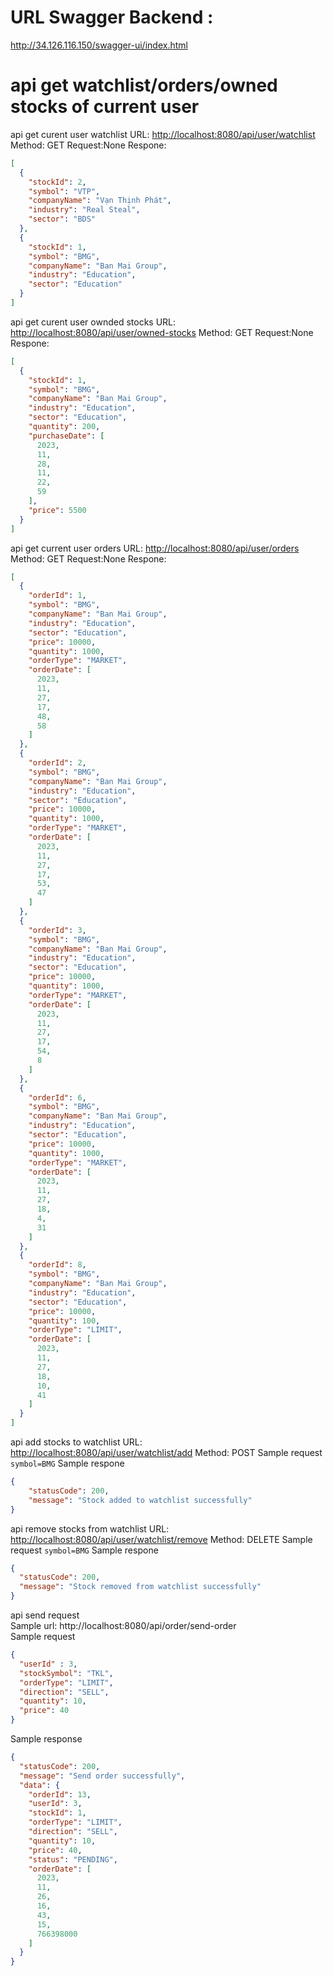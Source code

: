 # URL Swagger Backend : 
<http://34.126.116.150/swagger-ui/index.html>

# api get watchlist/orders/owned stocks of current user

api get curent user watchlist
URL: <http://localhost:8080/api/user/watchlist>
Method: GET
Request:None
Respone:
```JSON
[
  {
    "stockId": 2,
    "symbol": "VTP",
    "companyName": "Vạn Thịnh Phát",
    "industry": "Real Steal",
    "sector": "BDS"
  },
  {
    "stockId": 1,
    "symbol": "BMG",
    "companyName": "Ban Mai Group",
    "industry": "Education",
    "sector": "Education"
  }
]
```

api get curent user ownded stocks
URL: <http://localhost:8080/api/user/owned-stocks>
Method: GET
Request:None
Respone:
```JSON
[
  {
    "stockId": 1,
    "symbol": "BMG",
    "companyName": "Ban Mai Group",
    "industry": "Education",
    "sector": "Education",
    "quantity": 200,
    "purchaseDate": [
      2023,
      11,
      28,
      11,
      22,
      59
    ],
    "price": 5500
  }
]
```

api get current user orders
URL: <http://localhost:8080/api/user/orders>
Method: GET
Request:None
Respone:
```JSON
[
  {
    "orderId": 1,
    "symbol": "BMG",
    "companyName": "Ban Mai Group",
    "industry": "Education",
    "sector": "Education",
    "price": 10000,
    "quantity": 1000,
    "orderType": "MARKET",
    "orderDate": [
      2023,
      11,
      27,
      17,
      48,
      58
    ]
  },
  {
    "orderId": 2,
    "symbol": "BMG",
    "companyName": "Ban Mai Group",
    "industry": "Education",
    "sector": "Education",
    "price": 10000,
    "quantity": 1000,
    "orderType": "MARKET",
    "orderDate": [
      2023,
      11,
      27,
      17,
      53,
      47
    ]
  },
  {
    "orderId": 3,
    "symbol": "BMG",
    "companyName": "Ban Mai Group",
    "industry": "Education",
    "sector": "Education",
    "price": 10000,
    "quantity": 1000,
    "orderType": "MARKET",
    "orderDate": [
      2023,
      11,
      27,
      17,
      54,
      8
    ]
  },
  {
    "orderId": 6,
    "symbol": "BMG",
    "companyName": "Ban Mai Group",
    "industry": "Education",
    "sector": "Education",
    "price": 10000,
    "quantity": 1000,
    "orderType": "MARKET",
    "orderDate": [
      2023,
      11,
      27,
      18,
      4,
      31
    ]
  },
  {
    "orderId": 8,
    "symbol": "BMG",
    "companyName": "Ban Mai Group",
    "industry": "Education",
    "sector": "Education",
    "price": 10000,
    "quantity": 100,
    "orderType": "LIMIT",
    "orderDate": [
      2023,
      11,
      27,
      18,
      10,
      41
    ]
  }
]
```

api add stocks to watchlist
URL: <http://localhost:8080/api/user/watchlist/add>
Method: POST
Sample request
`symbol=BMG`
Sample respone
```JSON
{
    "statusCode": 200,
    "message": "Stock added to watchlist successfully"
}
```

api remove stocks from watchlist
URL: <http://localhost:8080/api/user/watchlist/remove>
Method: DELETE
Sample request
`symbol=BMG`
Sample respone
```JSON
{
  "statusCode": 200,
  "message": "Stock removed from watchlist successfully"
}
```

api send request  
Sample url: http://localhost:8080/api/order/send-order  
Sample request
```JSON
{
  "userId" : 3,
  "stockSymbol": "TKL",
  "orderType": "LIMIT",
  "direction": "SELL",
  "quantity": 10,
  "price": 40
}
```
Sample response
```JSON
{
  "statusCode": 200,
  "message": "Send order successfully",
  "data": {
    "orderId": 13,
    "userId": 3,
    "stockId": 1,
    "orderType": "LIMIT",
    "direction": "SELL",
    "quantity": 10,
    "price": 40,
    "status": "PENDING",
    "orderDate": [
      2023,
      11,
      26,
      16,
      43,
      15,
      766398000
    ]
  }
}
```
